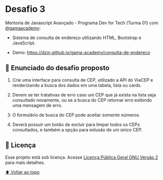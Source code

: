 <a name="topo"></a>

# Desafio 3

Mentoria de Javascript Avançado - Programa Dev for Tech (Turma 01) com [@gamaacademy](https://github.com/gamaacademy):

- Sistema de consulta de endereço utilizando HTML, Bootstrap e JavaScript.

- Demo: https://dzin.github.io/gama-academy/consulta-de-endereco

## 🚀 Enunciado do desafio proposto

1. Crie uma interface para consulta de CEP, utilizado a API do ViaCEP e renderizando a busca dos dados em uma tabela, lista ou cards.

2. Devem se ter tratativas de erro caso um CEP que já exista na lista seja consultado novamente, ou se a busca do CEP retornar erro exibindo uma mensagem de erro.

3. O formulário de busca do CEP pode aceitar somente números.

4. Deverá possuir um botão de excluir para limpar todos os CEPs consultados, e também a opção para exlusão de um único CEP.

## 📝 Licença

Esse projeto está sob licença. Acesse [Licença Pública Geral GNU Versão 2](https://www.gnu.org/licenses/gpl-2.0.html) para mais detalhes.

[⬆ Voltar ao topo](#topo)
